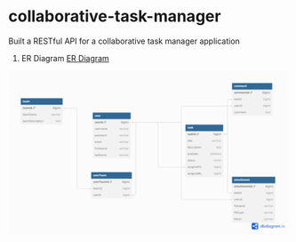 # collaborative-task-manager
Built a RESTful API for a collaborative task manager application


1. ER Diagram
[ER Diagram](./TaskMaster.png)
<img src="./TaskMaster.png" width="730">

